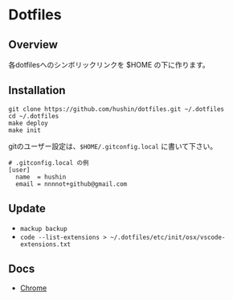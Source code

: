 # Dotfiles

## Overview

各dotfilesへのシンボリックリンクを $HOME の下に作ります。

## Installation

```
git clone https://github.com/hushin/dotfiles.git ~/.dotfiles
cd ~/.dotfiles
make deploy
make init
```

gitのユーザー設定は、`$HOME/.gitconfig.local` に書いて下さい。

```
# .gitconfig.local の例
[user]
  name  = hushin
  email = nnnnot+github@gmail.com
```

## Update

* `mackup backup`
* `code --list-extensions > ~/.dotfiles/etc/init/osx/vscode-extensions.txt`

## Docs

- [Chrome](./docs/chrome.md)
